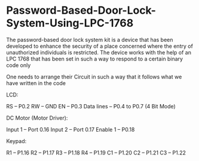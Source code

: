 # Password-Based-Door-Lock-System-Using-LPC-1768
The password-based door lock system kit is a device that has been developed to enhance  the security of a place concerned where the entry of unauthorized individuals is restricted.  The device works with the help of an LPC 1768 that has been set in such a way to  respond to a certain binary code only

One needs to arrange their Circuit in such a way that it follows what we have written in the code

LCD:

RS – P0.2
RW – GND
EN – P0.3
Data lines – P0.4 to P0.7 (4 Bit Mode)

DC Motor (Motor Driver):

Input 1 – Port 0.16
Input 2 – Port 0.17
Enable 1 – P0.18

Keypad:

R1 – P1.16
R2 – P1.17
R3 – P1.18
R4 – P1.19
C1 – P1.20
C2 – P1.21
C3 – P1.22
